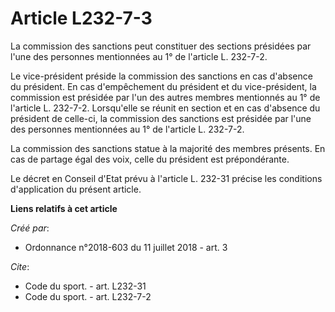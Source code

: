 # Article L232-7-3

La commission des sanctions peut constituer des sections présidées par l'une des personnes mentionnées au 1° de l'article L.
232-7-2. 

Le vice-président préside la commission des sanctions en cas d'absence du président. En cas d'empêchement du président et du
vice-président, la commission est présidée par l'un des autres membres mentionnés au 1° de l'article L. 232-7-2. Lorsqu'elle
se réunit en section et en cas d'absence du président de celle-ci, la commission des sanctions est présidée par l'une des
personnes mentionnées au 1° de l'article L. 232-7-2. 

La commission des sanctions statue à la majorité des membres présents. En cas de partage égal des voix, celle du président
est prépondérante. 

Le décret en Conseil d'Etat prévu à l'article L. 232-31 précise les conditions d'application du présent article.

**Liens relatifs à cet article**

_Créé par_:

  - Ordonnance n°2018-603 du 11 juillet 2018 - art. 3

_Cite_:

  - Code du sport. - art. L232-31
  - Code du sport. - art. L232-7-2
